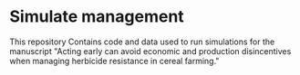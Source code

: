 # Simulate management
This repository Contains code and data used to run simulations for the manuscript "Acting early can avoid economic and production disincentives when managing herbicide resistance in cereal farming."

